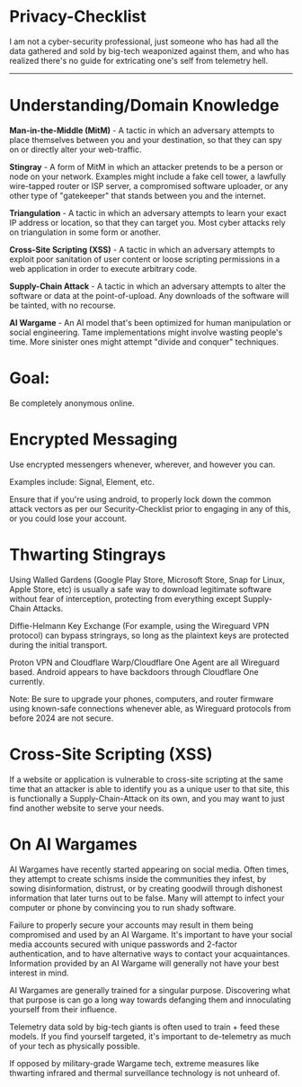# Privacy-Checklist
I am not a cyber-security professional, just someone who has had all the data gathered and sold by big-tech weaponized against them, and who has realized there's no guide for extricating one's self from telemetry hell.

-----------------------------------------

# Understanding/Domain Knowledge
**Man-in-the-Middle (MitM)** - A tactic in which an adversary attempts to place themselves between you and your destination, so that they can spy on or directly alter your web-traffic.

**Stingray** - A form of MitM in which an attacker pretends to be a person or node on your network. Examples might include a fake cell tower, a lawfully wire-tapped router or ISP server, a compromised software uploader, or any other type of "gatekeeper" that stands between you and the internet.

**Triangulation** - A tactic in which an adversary attempts to learn your exact IP address or location, so that they can target you. Most cyber attacks rely on triangulation in some form or another.

**Cross-Site Scripting (XSS)** - A tactic in which an adversary attempts to exploit poor sanitation of user content or loose scripting permissions in a web application in order to execute arbitrary code.

**Supply-Chain Attack** - A tactic in which an adversary attempts to alter the software or data at the point-of-upload. Any downloads of the software will be tainted, with no recourse.

**AI Wargame** - An AI model that's been optimized for human manipulation or social engineering. Tame implementations might involve wasting people's time. More sinister ones might attempt "divide and conquer" techniques.

# Goal:
Be completely anonymous online.

# Encrypted Messaging
Use encrypted messengers whenever, wherever, and however you can.

Examples include: Signal, Element, etc.

Ensure that if you're using android, to properly lock down the common attack vectors as per our Security-Checklist prior to engaging in any of this, or you could lose your account.

# Thwarting Stingrays
Using Walled Gardens (Google Play Store, Microsoft Store, Snap for Linux, Apple Store, etc) is usually a safe way to download legitimate software without fear of interception, protecting from everything except Supply-Chain Attacks.

Diffie-Helmann Key Exchange (For example, using the Wireguard VPN protocol) can bypass stringrays, so long as the plaintext keys are protected during the initial transport.

Proton VPN and Cloudflare Warp/Cloudflare One Agent are all Wireguard based. Android appears to have backdoors through Cloudflare One currently.

Note: Be sure to upgrade your phones, computers, and router firmware using known-safe connections whenever able, as Wireguard protocols from before 2024 are not secure.

# Cross-Site Scripting (XSS)
If a website or application is vulnerable to cross-site scripting at the same time that an attacker is able to identify you as a unique user to that site, this is functionally a Supply-Chain-Attack on its own, and you may want to just find another website to serve your needs.

# On AI Wargames
AI Wargames have recently started appearing on social media. Often times, they attempt to create schisms inside the communities they infest, by sowing disinformation, distrust, or by creating goodwill through dishonest information that later turns out to be false. Many will attempt to infect your computer or phone by convincing you to run shady software.

Failure to properly secure your accounts may result in them being compromised and used by an AI Wargame. It's important to have your social media accounts secured with unique passwords and 2-factor authentication, and to have alternative ways to contact your acquaintances. Information provided by an AI Wargame will generally not have your best interest in mind.

AI Wargames are generally trained for a singular purpose. Discovering what that purpose is can go a long way towards defanging them and innoculating yourself from their influence.

Telemetry data sold by big-tech giants is often used to train + feed these models. If you find yourself targeted, it's important to de-telemetry as much of your tech as physically possible.

If opposed by military-grade Wargame tech, extreme measures like thwarting infrared and thermal surveillance technology is not unheard of.
